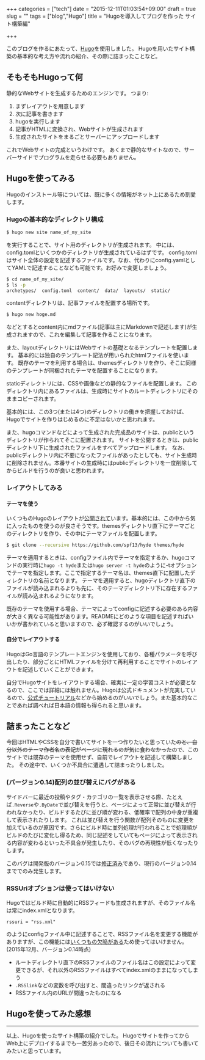 +++
categories = ["tech"]
date = "2015-12-11T01:03:54+09:00"
draft = true
slug = ""
tags = ["blog","Hugo"]
title = "Hugoを導入してブログを作った サイト構築編"

+++

このブログを作るにあたって、[Hugo](https://gohugo.io/)を使用しました。
Hugoを用いたサイト構築の基本的な考え方や流れの紹介、その際に詰まったことなど。

<!--more-->

## そもそもHugoって何

静的なWebサイトを生成するためのエンジンです。
つまり:

1. まずレイアウトを用意します
2. 次に記事を書きます
3. hugoを実行します
4. 記事がHTMLに変換され、Webサイトが生成されます
5. 生成されたサイトをまるごとサーバーにアップロードします

これでWebサイトの完成というわけです。
あくまで静的なサイトなので、サーバーサイドでプログラムを走らせる必要もありません。

## Hugoを使ってみる

Hugoのインストール等については、既に多くの情報がネット上にあるため割愛します。

### Hugoの基本的なディレクトリ構成

```bash
$ hugo new site name_of_my_site
```
を実行することで、サイト用のディレクトリが生成されます。
中には、config.tomlといくつかのディレクトリが生成されているはずです。
config.tomlはサイト全体の設定を記述するファイルです。なお、代わりにconfig.yamlとしてYAMLで記述することなども可能です。お好みで変更しましょう。
```bash
$ cd name_of_my_site/
$ ls -p
archetypes/  config.toml  content/  data/  layouts/  static/
```

contentディレクトリは、記事ファイルを配置する場所です。
```bash
$ hugo new hoge.md
```
などとするとcontent内にmdファイル(記事は主にMarkdownで記述します)が生成されますので、これを編集して記事を作ることになります。

また、layoutディレクトリにはWebサイトの基礎となるテンプレートを配置します。
基本的には独自のテンプレート記法が用いられたhtmlファイルを使います。
既存のテーマを利用する場合は、themesディレクトリを作り、そこに同様のテンプレートが同梱されたテーマを配置することになります。

staticディレクトリには、CSSや画像などの静的なファイルを配置します。
このディレクトリ内にあるファイルは、生成時にサイトのルートディレクトリにそのままコピーされます。

基本的には、この3つ(または4つ)のディレクトリの働きを把握しておけば、Hugoでサイトを作りはじめるのに不足はないかと思われます。

また、hugoコマンドなどによって生成された完成品のサイトは、publicというディレクトリが作られてそこに配置されます。
サイトを公開するときは、publicディレクトリ下に生成されたファイルをすべてアップロードします。
なお、publicディレクトリ内に不要になったファイルがあったとしても、サイト生成時に削除されません。本番サイトの生成時にはpublicディレクトリを一度削除してからビルドを行うのが良いと思われます。

### レイアウトしてみる
#### テーマを使う
いくつものHugoのレイアウトが[公開されて](https://themes.gohugo.io/)います。基本的には、この中から気に入ったものを使うのが良さそうです。themesディレクトリ直下にテーマごとのディレクトリを作り、その中にテーマファイルを配置します。
```bash
$ git clone --recursive https://github.com/spf13/hyde themes/hyde
```
テーマを適用するときは、configファイル内でテーマを指定するか、hugoコマンドの実行時に`hugo -t hyde`または`hugo server -t hyde`のように-tオプションでテーマを指定します。ここで指定するテーマ名は、themes直下に配置したディレクトリの名前となります。
テーマを適用すると、hugoディレクトリ直下のファイルが読み込まれるよりも先に、そのテーマディレクトリ下に存在するファイルが読み込まれるようになります。

既存のテーマを使用する場合、テーマによってconfigに記述する必要のある内容が大きく異なる可能性があります。READMEにどのような項目を記述すればいいかが書かれていると思いますので、必ず確認するのがいいでしょう。

#### 自分でレイアウトする
HugoはGo言語のテンプレートエンジンを使用しており、各種パラメータを呼び出したり、部分ごとにHTMLファイルを分けて再利用することでサイトのレイアウトを記述していくことができます。

自分でHugoサイトをレイアウトする場合、確実に一定の学習コストが必要となるので、ここでは詳細には触れません。Hugoは公式ドキュメントが充実しているので、[公式チュートリアル](https://gohugo.io/tutorials/creating-a-new-theme/)などから始めるのがいいでしょう。また基本的なことであれば調べれば日本語の情報も得られると思います。


## 詰まったことなど
今回はHTMLやCSSを自分で書いてサイトを一つ作りたいと思っていた~~のと、自分以外のテーマ作者名の表記がページに現れるのが気に食わなかった~~ので、このサイトでは既存のテーマを使用せず、自前でレイアウトを記述して構築しました。
その途中で、いくつか不具合に遭遇して詰まったりしました。

### (バージョン0.14)配列の並び替えにバグがある
サイドバーに最近の投稿やタグ・カテゴリの一覧を表示させる際、たとえば`.Reverse`や`.ByDate`で並び替えを行うと、ページによって正常に並び替えが行われなかったり、ビルドするたびに並び順が変わる、低確率で配列の中身が重複して表示されたりします。
これは並び替えを行う関数が配列そのものに変更を加えているのが原因です。さらにビルド時に並列処理が行われることで処理順がビルドのたびに変化し得るため、同じ記述をしていてもページによって表示される内容が変わるといった不具合が発生したり、そのバグの再現性が低くなったりします。

このバグは開発版のバージョン0.15では[修正済み](https://discuss.gohugo.io/t/error-when-trying-to-sort/1390/4)であり、現行のバージョン0.14まででのみ発生します。

### RSSUriオプションは使ってはいけない
Hugoではビルド時に自動的にRSSフィードも生成されますが、そのファイル名は常にindex.xmlとなります。
```
rssuri = "rss.xml"
```
のようにconfigファイル中に記述することで、RSSファイル名を変更する機能がありますが、この機能には[いくつもの欠陥がある](https://github.com/spf13/hugo/issues/1147)ため使ってはいけません。(2015年12月、バージョン0.14時点)

* ルートディレクトリ直下のRSSファイルのファイル名はこの設定によって変更できるが、それ以外のRSSファイルはすべてindex.xmlのままになってしまう
* `.RSSlink`などの変数を呼び出すと、間違ったリンクが返される
* RSSファイル内のURLが間違ったものになる

## Hugoを使ってみた感想

---

以上、Hugoを使ったサイト構築の紹介でした。
Hugoでサイトを作ってからWeb上にデプロイするまでも一苦労あったので、後日その流れについても書いてみたいと思っています。
